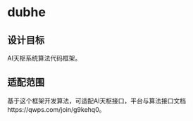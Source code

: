 # dubhe
## 设计目标
AI天枢系统算法代码框架。

## 适配范围
基于这个框架开发算法，可适配AI天枢接口，平台与算法接口文档https://qwps.com/join/g9kehq0。







